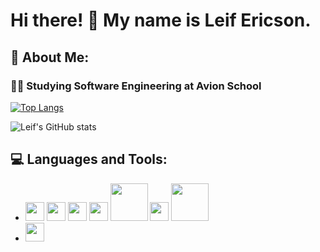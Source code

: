 # Hi there! 👋 My name is Leif Ericson.

<!--
**TheEyePatch/TheEyePatch** is a ✨ _special_ ✨ repository because its `README.md` (this file) appears on your GitHub profile.
-->

## :adult: About Me:
### :student: Studying Software Engineering at Avion School

[![Top Langs](https://github-readme-stats.vercel.app/api/top-langs/?username=TheEyePatch&layout=compact)](https://github.com/anuraghazra/github-readme-stats)

![Leif's GitHub stats](https://github-readme-stats.vercel.app/api?username=TheEyePatch&show_icons=true&theme=highcontrast)
## :computer: Languages and Tools:

- <img src = "https://seeklogo.com/images/H/html5-without-wordmark-color-logo-14D252D878-seeklogo.com.png" height = 'auto' width = '30px'> <img src = "https://upload.wikimedia.org/wikipedia/commons/thumb/d/d5/CSS3_logo_and_wordmark.svg/1200px-CSS3_logo_and_wordmark.svg.png" height = 'auto' width = '30px'> <img src = "https://cdn.pixabay.com/photo/2015/04/23/17/41/javascript-736400_960_720.png" height = 'auto' width = '30px'> <img src = "https://upload.wikimedia.org/wikipedia/commons/thumb/7/73/Ruby_logo.svg/1024px-Ruby_logo.svg.png" height = 'auto' width = '30px'> <img src = "https://upload.wikimedia.org/wikipedia/commons/thumb/6/62/Ruby_On_Rails_Logo.svg/1200px-Ruby_On_Rails_Logo.svg.png" height = 'auto' width = '60px'> <img src = "https://www.markusantonwolf.com/media/pages/blog/tailwind-css/265298487-1623549769/tailwind-css-logo.svg" height = 'auto' width = '30px'> <img src = "https://code.support/wp-content/uploads/2016/04/sass.png" height = 'auto' width = '60px'> 
- <img src = 'https://git-scm.com/images/logos/downloads/Git-Icon-1788C.png' width = '30px'>



